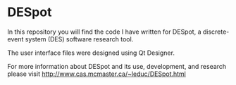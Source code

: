 # DESpot
In this repository you will find the code I have written for DESpot, a discrete-event system (DES) software research tool.  

The user interface files were designed using Qt Designer.

For more information about DESpot and its use, development, and research please visit
http://www.cas.mcmaster.ca/~leduc/DESpot.html

